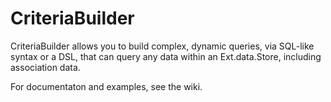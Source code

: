 # CriteriaBuilder
CriteriaBuilder allows you to build complex, dynamic queries, via SQL-like syntax or a DSL, that can query any data within an Ext.data.Store, including association data.

For documentaton and examples, see the wiki.
